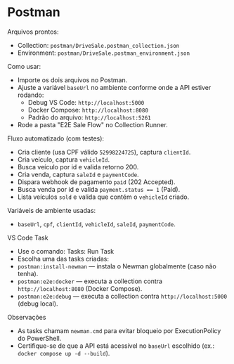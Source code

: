 # Postman

Arquivos prontos:
- Collection: `postman/DriveSale.postman_collection.json`
- Environment: `postman/DriveSale.postman_environment.json`

Como usar:
- Importe os dois arquivos no Postman.
- Ajuste a variável `baseUrl` no ambiente conforme onde a API estiver rodando:
  - Debug VS Code: `http://localhost:5000`
  - Docker Compose: `http://localhost:8080`
  - Padrão do arquivo: `http://localhost:5261`
- Rode a pasta "E2E Sale Flow" no Collection Runner.

Fluxo automatizado (com testes):
- Cria cliente (usa CPF válido `52998224725`), captura `clientId`.
- Cria veículo, captura `vehicleId`.
- Busca veículo por id e valida retorno 200.
- Cria venda, captura `saleId` e `paymentCode`.
- Dispara webhook de pagamento `paid` (202 Accepted).
- Busca venda por id e valida `payment.status == 1` (Paid).
- Lista veículos `sold` e valida que contém o `vehicleId` criado.

Variáveis de ambiente usadas:
- `baseUrl`, `cpf`, `clientId`, `vehicleId`, `saleId`, `paymentCode`.

VS Code Task
- Use o comando: Tasks: Run Task
- Escolha uma das tasks criadas:
- `postman:install-newman` — instala o Newman globalmente (caso não tenha).
- `postman:e2e:docker` — executa a collection contra `http://localhost:8080` (Docker Compose).
- `postman:e2e:debug` — executa a collection contra `http://localhost:5000` (debug local).

Observações
- As tasks chamam `newman.cmd` para evitar bloqueio por ExecutionPolicy do PowerShell.
- Certifique-se de que a API está acessível no `baseUrl` escolhido (ex.: `docker compose up -d --build`).
